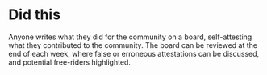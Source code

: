 # Did this

Anyone writes what they did for the community on a board, self-attesting what they contributed to the community. The board can be reviewed at the end of each week, where false or erroneous attestations can be discussed, and potential free-riders highlighted.

